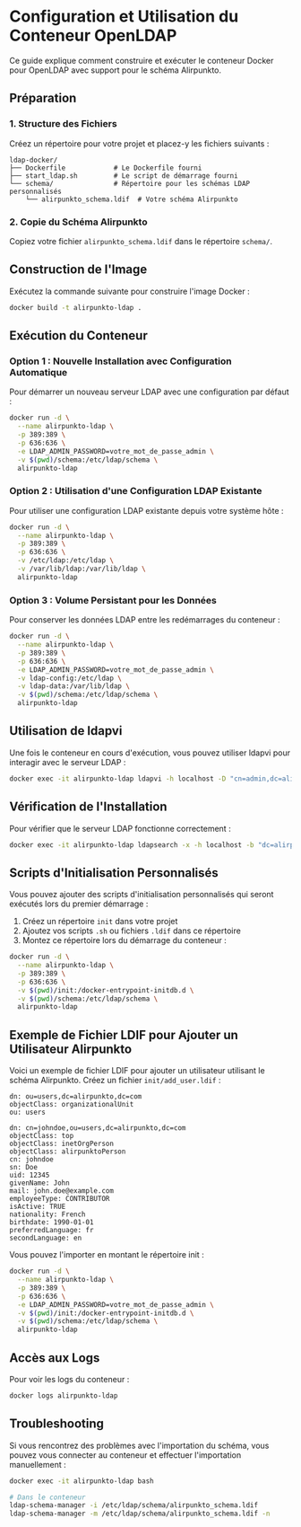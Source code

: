 # Configuration et Utilisation du Conteneur OpenLDAP

Ce guide explique comment construire et exécuter le conteneur Docker pour OpenLDAP avec support pour le schéma Alirpunkto.

## Préparation

### 1. Structure des Fichiers

Créez un répertoire pour votre projet et placez-y les fichiers suivants :

```
ldap-docker/
├── Dockerfile            # Le Dockerfile fourni
├── start_ldap.sh         # Le script de démarrage fourni
└── schema/               # Répertoire pour les schémas LDAP personnalisés
    └── alirpunkto_schema.ldif  # Votre schéma Alirpunkto
```

### 2. Copie du Schéma Alirpunkto

Copiez votre fichier `alirpunkto_schema.ldif` dans le répertoire `schema/`.

## Construction de l'Image

Exécutez la commande suivante pour construire l'image Docker :

```bash
docker build -t alirpunkto-ldap .
```

## Exécution du Conteneur

### Option 1 : Nouvelle Installation avec Configuration Automatique

Pour démarrer un nouveau serveur LDAP avec une configuration par défaut :

```bash
docker run -d \
  --name alirpunkto-ldap \
  -p 389:389 \
  -p 636:636 \
  -e LDAP_ADMIN_PASSWORD=votre_mot_de_passe_admin \
  -v $(pwd)/schema:/etc/ldap/schema \
  alirpunkto-ldap
```

### Option 2 : Utilisation d'une Configuration LDAP Existante

Pour utiliser une configuration LDAP existante depuis votre système hôte :

```bash
docker run -d \
  --name alirpunkto-ldap \
  -p 389:389 \
  -p 636:636 \
  -v /etc/ldap:/etc/ldap \
  -v /var/lib/ldap:/var/lib/ldap \
  alirpunkto-ldap
```

### Option 3 : Volume Persistant pour les Données

Pour conserver les données LDAP entre les redémarrages du conteneur :

```bash
docker run -d \
  --name alirpunkto-ldap \
  -p 389:389 \
  -p 636:636 \
  -e LDAP_ADMIN_PASSWORD=votre_mot_de_passe_admin \
  -v ldap-config:/etc/ldap \
  -v ldap-data:/var/lib/ldap \
  -v $(pwd)/schema:/etc/ldap/schema \
  alirpunkto-ldap
```

## Utilisation de ldapvi

Une fois le conteneur en cours d'exécution, vous pouvez utiliser ldapvi pour interagir avec le serveur LDAP :

```bash
docker exec -it alirpunkto-ldap ldapvi -h localhost -D "cn=admin,dc=alirpunkto,dc=com" -w votre_mot_de_passe_admin -b "dc=alirpunkto,dc=com"
```

## Vérification de l'Installation

Pour vérifier que le serveur LDAP fonctionne correctement :

```bash
docker exec -it alirpunkto-ldap ldapsearch -x -h localhost -b "dc=alirpunkto,dc=com" -D "cn=admin,dc=alirpunkto,dc=com" -w votre_mot_de_passe_admin
```

## Scripts d'Initialisation Personnalisés

Vous pouvez ajouter des scripts d'initialisation personnalisés qui seront exécutés lors du premier démarrage :

1. Créez un répertoire `init` dans votre projet
2. Ajoutez vos scripts `.sh` ou fichiers `.ldif` dans ce répertoire
3. Montez ce répertoire lors du démarrage du conteneur :

```bash
docker run -d \
  --name alirpunkto-ldap \
  -p 389:389 \
  -p 636:636 \
  -v $(pwd)/init:/docker-entrypoint-initdb.d \
  -v $(pwd)/schema:/etc/ldap/schema \
  alirpunkto-ldap
```

## Exemple de Fichier LDIF pour Ajouter un Utilisateur Alirpunkto

Voici un exemple de fichier LDIF pour ajouter un utilisateur utilisant le schéma Alirpunkto.
Créez un fichier `init/add_user.ldif` :

```ldif
dn: ou=users,dc=alirpunkto,dc=com
objectClass: organizationalUnit
ou: users

dn: cn=johndoe,ou=users,dc=alirpunkto,dc=com
objectClass: top
objectClass: inetOrgPerson
objectClass: alirpunktoPerson
cn: johndoe
sn: Doe
uid: 12345
givenName: John
mail: john.doe@example.com
employeeType: CONTRIBUTOR
isActive: TRUE
nationality: French
birthdate: 1990-01-01
preferredLanguage: fr
secondLanguage: en
```

Vous pouvez l'importer en montant le répertoire init :

```bash
docker run -d \
  --name alirpunkto-ldap \
  -p 389:389 \
  -p 636:636 \
  -e LDAP_ADMIN_PASSWORD=votre_mot_de_passe_admin \
  -v $(pwd)/init:/docker-entrypoint-initdb.d \
  -v $(pwd)/schema:/etc/ldap/schema \
  alirpunkto-ldap
```

## Accès aux Logs

Pour voir les logs du conteneur :

```bash
docker logs alirpunkto-ldap
```

## Troubleshooting

Si vous rencontrez des problèmes avec l'importation du schéma, vous pouvez vous connecter au conteneur et effectuer l'importation manuellement :

```bash
docker exec -it alirpunkto-ldap bash

# Dans le conteneur
ldap-schema-manager -i /etc/ldap/schema/alirpunkto_schema.ldif
ldap-schema-manager -m /etc/ldap/schema/alirpunkto_schema.ldif -n
```